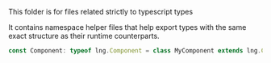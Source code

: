 This folder is for files related strictly to typescript types

It contains namespace helper files that help export types with the same exact structure
as their runtime counterparts.

```ts
const Component: typeof lng.Component = class MyComponent extends lng.Component {}
```
